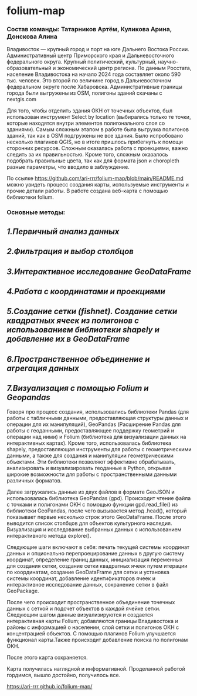 # folium-map
### Состав команды: Татарников Артём, Куликова Арина, Донскова Алина

Владивосток — крупный город и порт на юге Дальнего Востока России. Административный центр Приморского края и Дальневосточного федерального округа. Крупный политический, культурный, научно-образовательный и экономический центр региона. 
По данным Росстата, население Владивостока на начало 2024 года составляет около 590 тыс. человек. Это второй по величине город в Дальневосточном федеральном округе после Хабаровска.
Административные границы города были выгружены из OSM, полигоны зданий скачаны с nextgis.com 

Для того, чтобы отделить здания ОКН от точечных объектов, был использован инструмент Select by location (выбирались только те точки, которые находятся внутри элементов полигонального слоя со зданиями). 
Самым сложным этапом в работе была выгрузка полигонов зданий, так как в OSM подгружены не все здания. Было испробовано несколько плагинов QGIS, но в итоге пришлось прибегнуть к помощи сторонних ресурсов. Сложным оказалась работа с проекциями, важно следить за их правильностью. Кроме того, сложным оказалось подобрать правильные цвета, так как для формата json и choropleth разные параметры, что вводило в заблуждение. 

По ссылке https://github.com/ari-rrr/folium-map/blob/main/README.md можно увидеть процесс создания карты, используемые инструменты и прочие детали работы. В работе создана веб-карта с помощью библиотеки folium.  

### Основные методы:
_1.Первичный анализ данных_
-------------
_2.Фильтрация и выбор столбцов_
-------------
_3.Интерактивное исследование GeoDataFrame_
-------------
_4.Работа с координатами и проекциями_
-------------
_5.Создание сетки (fishnet). Создание сетки квадратных ячеек из полигонов с использованием библиотеки shapely и добавление их в GeoDataFrame_
-------------
_6.Пространственное объединение и агрегация данных_
-------------
_7.Визуализация с помощью Folium и Geopandas_
-------------

Говоря про процесс создания, использовались библиотеки Pandas (для работы с табличными данными, предоставляющая структуры данных и операции для их манипуляций), GeoPandas (Расширение Pandas для работы с геоданными, предоставляющее поддержку геометрий и операции над ними) и Folium (библиотека для визуализации данных на интерактивных картах). Кроме того, использовалась библиотека shapely, предоставляющая инструменты для работы с геометрическими данными, а также для создания и манипуляции геометрическими объектами. Эти библиотеки позволяют эффективно обрабатывать, анализировать и визуализировать геоданные в Python, открывая широкие возможности для работы с пространственными данными различных форматов. 

Далее загружались данные из двух файлов в формате GeoJSON и использовалась библиотека GeoPandas (gpd). Происходит чтение файла с точками и полигонами ОКН с помощью функции gpd.read_file() из библиотеки GeoPandas, после чего вызывается метод .head(), который показывает первые несколько строк этого GeoDataFrame. После этого выводится список столбцов для объектов культурного наследия. Визуализация и исследование выбранных данных с использованием интерактивного метода explore().

Следующие шаги включают в себя: печать текущей системы координат данных и опционально перепроецирование данных в другую систему координат, определение границ данных, инициализация переменных для создания сетки, создание сетки квадратных ячеек путем итерации по координатам, создание GeoDataFrame для сетки и установка системы координат, добавление идентификаторов ячеек и интерактивное исследование данных, сохранение сетки в файл GeoPackage.

После чего происходит пространственное объединение точечных данных с сеткой и подсчет объектов в каждой ячейке сетки. Следующим шагом данные визуализируются и создается интерактивная карты Folium; добавляются границы Владивостока и районы с информацией о населении, слой сетки и полигонов ОКН с концентрацией объектов. С помощью плагинов Folium улучшается функционал карты.Также происходит добавление поиска по полигонам ОКН. 

После этого карта сохраняется.

Карта получилась наглядной и информативной. Проделанной работой гордимся, вышло достойно, получилось все.


https://ari-rrr.github.io/folium-map/
